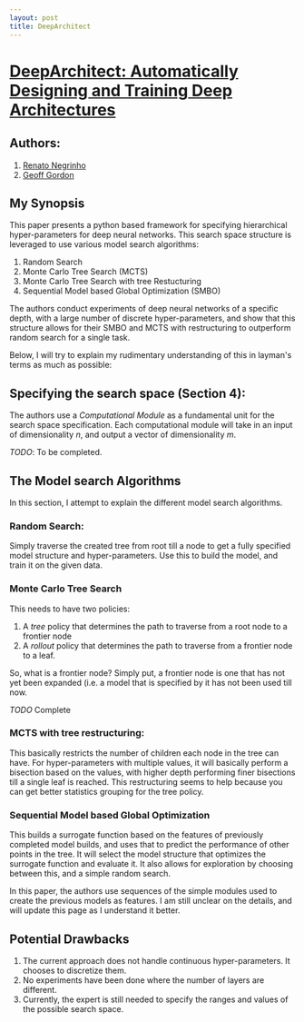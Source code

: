 ```yaml
---
layout: post
title: DeepArchitect
---
```



# [DeepArchitect: Automatically Designing and Training Deep Architectures](https://www.cs.cmu.edu/~negrinho/assets/papers/deep_architect/deep_architect.pdf)

## Authors:
1. [Renato Negrinho](https://www.cs.cmu.edu/~negrinho)
2. [Geoff Gordon](https://www.cs.cmu.edu/~ggordon)


## My Synopsis
This paper presents a python based framework for specifying hierarchical hyper-parameters for deep neural networks. This search space structure is leveraged to use various model search algorithms:

1. Random Search
2. Monte Carlo Tree Search (MCTS)
3. Monte Carlo Tree Search with tree Restucturing
4. Sequential Model based Global Optimization (SMBO)

The authors conduct experiments of deep neural networks of a specific depth, with a large number of discrete hyper-parameters, and show that this structure allows for their SMBO and MCTS with restructuring to outperform random search for a single task.

Below, I will try to explain my rudimentary understanding of this in layman's terms as much as possible:

## Specifying the search space (Section 4):

The authors use a _Computational Module_ as a fundamental unit for the search space specification. Each computational module will take in an input of dimensionality _n_, and output a vector of dimensionality _m_.

*TODO*: To be completed.


## The Model search Algorithms
In this section, I attempt to explain the different model search algorithms.

### Random Search:
Simply traverse the created tree from root till a node to get a fully specified model structure and hyper-parameters.
Use this to build the model, and train it on the given data.

### Monte Carlo Tree Search
This needs to have two policies:
1. A _tree_ policy that determines the path to traverse from a root node to a frontier node
2. A _rollout_ policy that determines the path to traverse from a frontier node to a leaf.

So, what is a frontier node? Simply put, a frontier node is one that has not yet been expanded (i.e. a model that is specified by it has not been used till now.

*TODO* Complete

### MCTS with tree restructuring:

This basically restricts the number of children each node in the tree can have. For hyper-parameters with multiple values, it will basically perform a bisection based on the values, with higher depth performing finer bisections till a single leaf is reached. This restructuring seems to help because you can get better statistics grouping for the tree policy.

### Sequential Model based Global Optimization

This builds a surrogate function based on the features of previously completed model builds, and uses that to predict the performance of other points in the tree. It will select the model structure that optimizes the surrogate function and evaluate it. It also allows for exploration by choosing between this, and a simple random search.

In this paper, the authors use sequences of the simple modules used to create the previous models as features. I am still unclear on the details, and will update this page as I understand it better.


## Potential Drawbacks
1. The current approach does not handle continuous hyper-parameters. It chooses to discretize them.
2. No experiments have been done where the number of layers are different.
3. Currently, the expert is still needed to specify the ranges and values of the possible search space.
